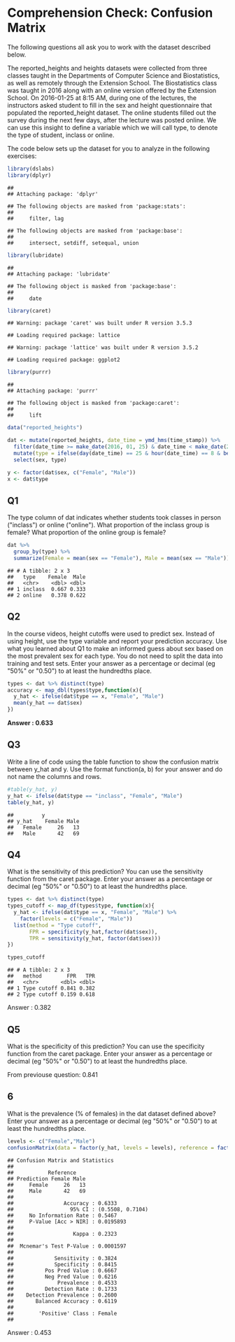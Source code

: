 Comprehension Check: Confusion Matrix
================

The following questions all ask you to work with the dataset described below.

The reported\_heights and heights datasets were collected from three classes taught in the Departments of Computer Science and Biostatistics, as well as remotely through the Extension School. The Biostatistics class was taught in 2016 along with an online version offered by the Extension School. On 2016-01-25 at 8:15 AM, during one of the lectures, the instructors asked student to fill in the sex and height questionnaire that populated the reported\_height dataset. The online students filled out the survey during the next few days, after the lecture was posted online. We can use this insight to define a variable which we will call type, to denote the type of student, inclass or online.

The code below sets up the dataset for you to analyze in the following exercises:

``` r
library(dslabs)
library(dplyr)
```

    ## 
    ## Attaching package: 'dplyr'

    ## The following objects are masked from 'package:stats':
    ## 
    ##     filter, lag

    ## The following objects are masked from 'package:base':
    ## 
    ##     intersect, setdiff, setequal, union

``` r
library(lubridate)
```

    ## 
    ## Attaching package: 'lubridate'

    ## The following object is masked from 'package:base':
    ## 
    ##     date

``` r
library(caret)
```

    ## Warning: package 'caret' was built under R version 3.5.3

    ## Loading required package: lattice

    ## Warning: package 'lattice' was built under R version 3.5.2

    ## Loading required package: ggplot2

``` r
library(purrr)
```

    ## 
    ## Attaching package: 'purrr'

    ## The following object is masked from 'package:caret':
    ## 
    ##     lift

``` r
data("reported_heights")

dat <- mutate(reported_heights, date_time = ymd_hms(time_stamp)) %>%
  filter(date_time >= make_date(2016, 01, 25) & date_time < make_date(2016, 02, 1)) %>%
  mutate(type = ifelse(day(date_time) == 25 & hour(date_time) == 8 & between(minute(date_time), 15, 30), "inclass","online")) %>%
  select(sex, type)

y <- factor(dat$sex, c("Female", "Male"))
x <- dat$type
```

Q1
--

The type column of dat indicates whether students took classes in person ("inclass") or online ("online"). What proportion of the inclass group is female? What proportion of the online group is female?

``` r
dat %>% 
  group_by(type) %>%
  summarize(Female = mean(sex == "Female"), Male = mean(sex == "Male"))
```

    ## # A tibble: 2 x 3
    ##   type    Female  Male
    ##   <chr>    <dbl> <dbl>
    ## 1 inclass  0.667 0.333
    ## 2 online   0.378 0.622

Q2
--

In the course videos, height cutoffs were used to predict sex. Instead of using height, use the type variable and report your prediction accuracy. Use what you learned about Q1 to make an informed guess about sex based on the most prevalent sex for each type. You do not need to split the data into training and test sets. Enter your answer as a percentage or decimal (eg "50%" or "0.50") to at least the hundredths place.

``` r
types <- dat %>% distinct(type)
accuracy <- map_dbl(types$type,function(x){
  y_hat <- ifelse(dat$type == x, "Female", "Male")
  mean(y_hat == dat$sex)
})  
```

**Answer : 0.633**

Q3
--

Write a line of code using the table function to show the confusion matrix between y\_hat and y. Use the format function(a, b) for your answer and do not name the columns and rows.

``` r
#table(y_hat, y)
y_hat <- ifelse(dat$type == "inclass", "Female", "Male")
table(y_hat, y)
```

    ##         y
    ## y_hat    Female Male
    ##   Female     26   13
    ##   Male       42   69

Q4
--

What is the sensitivity of this prediction? You can use the sensitivity function from the caret package. Enter your answer as a percentage or decimal (eg "50%" or "0.50") to at least the hundredths place.

``` r
types <- dat %>% distinct(type)
types_cutoff <- map_df(types$type, function(x){
  y_hat <- ifelse(dat$type == x, "Female", "Male") %>%
    factor(levels = c("Female", "Male"))
  list(method = "Type cutoff",
       FPR = specificity(y_hat,factor(dat$sex)),
       TPR = sensitivity(y_hat, factor(dat$sex)))
})

types_cutoff
```

    ## # A tibble: 2 x 3
    ##   method        FPR   TPR
    ##   <chr>       <dbl> <dbl>
    ## 1 Type cutoff 0.841 0.382
    ## 2 Type cutoff 0.159 0.618

Answer : 0.382

Q5
--

What is the specificity of this prediction? You can use the specificity function from the caret package. Enter your answer as a percentage or decimal (eg "50%" or "0.50") to at least the hundredths place.

From previouse question: 0.841

6
-

What is the prevalence (% of females) in the dat dataset defined above? Enter your answer as a percentage or decimal (eg "50%" or "0.50") to at least the hundredths place.

``` r
levels <- c("Female","Male")
confusionMatrix(data = factor(y_hat, levels = levels), reference = factor(dat$sex, levels = levels))
```

    ## Confusion Matrix and Statistics
    ## 
    ##           Reference
    ## Prediction Female Male
    ##     Female     26   13
    ##     Male       42   69
    ##                                           
    ##                Accuracy : 0.6333          
    ##                  95% CI : (0.5508, 0.7104)
    ##     No Information Rate : 0.5467          
    ##     P-Value [Acc > NIR] : 0.0195893       
    ##                                           
    ##                   Kappa : 0.2323          
    ##                                           
    ##  Mcnemar's Test P-Value : 0.0001597       
    ##                                           
    ##             Sensitivity : 0.3824          
    ##             Specificity : 0.8415          
    ##          Pos Pred Value : 0.6667          
    ##          Neg Pred Value : 0.6216          
    ##              Prevalence : 0.4533          
    ##          Detection Rate : 0.1733          
    ##    Detection Prevalence : 0.2600          
    ##       Balanced Accuracy : 0.6119          
    ##                                           
    ##        'Positive' Class : Female          
    ## 

Answer : 0.453
